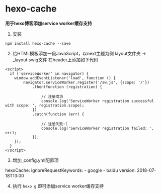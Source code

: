 # hexo-cache
**用于hexo博客添加service worker缓存支持**
1. 安装
```
npm install hexo-cache --save
```
2. 给HTML模板添加一段JavaScript，以next主题为例
layout文件夹 -> _layout.swig文件
在header上添加如下代码
```
<script>
  if ('serviceWorker' in navigator) {
    window.addEventListener('load', function () {
        navigator.serviceWorker.register('/sw.js', {scope: '/'})
            .then(function (registration) {

                // 注册成功
                console.log('ServiceWorker registration successful with scope: ', registration.scope);
            })
            .catch(function (err) {

                // 注册失败:(
                console.log('ServiceWorker registration failed: ', err);
            });
    });
  }
</script>
```
3. 增加_config.yml配置项

hexoCache:
  ignoreRequestKeywords:
    - google
    - baidu
  version: 2018-07-18T13:00


4. 执行 `hexo g` 即可添加service worker缓存支持
